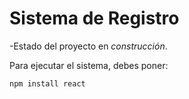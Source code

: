 <h1>
  Sistema de Registro
</h1>

-Estado del proyecto en *construcción*.

Para ejecutar el sistema, debes poner: 

```npm install react```

